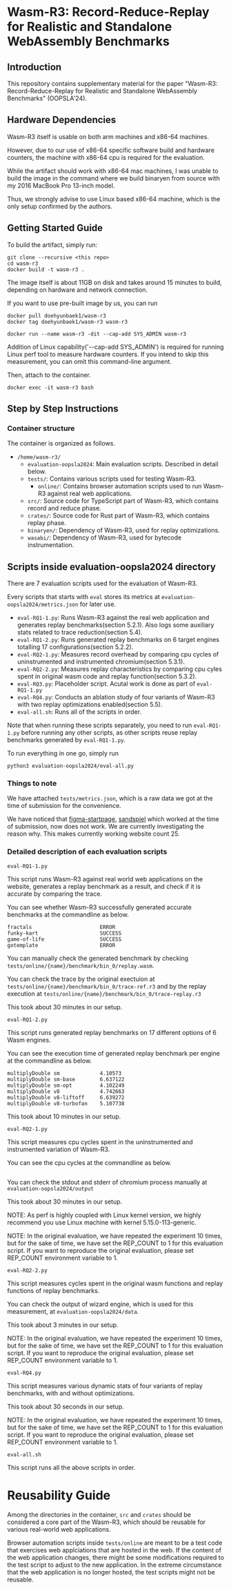 # Wasm-R3: Record-Reduce-Replay for Realistic and Standalone  WebAssembly Benchmarks

## Introduction

This repository contains supplementary material for the paper "Wasm-R3: Record-Reduce-Replay for Realistic and Standalone  WebAssembly Benchmarks" (OOPSLA'24).

## Hardware Dependencies

Wasm-R3 itself is usable on both arm machines and x86-64 machines.

However, due to our use of x86-64 specific software build and hardware counters, the machine with x86-64 cpu is required for the evaluation.

While the artifact should work with x86-64 mac machines, I was unable to build the image in the command where we build binaryen from source with my 2016 MacBook Pro 13-inch model.

Thus, we strongly advise to use Linux based x86-64 machine, which is the only setup confirmed by the authors.

## Getting Started Guide

To build the artifact, simply run: 
```
git clone --recursive <this repo>
cd wasm-r3
docker build -t wasm-r3 .
```
The image itself is about 11GB on disk and takes around 15 minutes to build, depending on hardware and network connection.

If you want to use pre-built image by us, you can run

```
docker pull doehyunbaek1/wasm-r3
docker tag doehyunbaek1/wasm-r3 wasm-r3
```

```
docker run --name wasm-r3 -dit --cap-add SYS_ADMIN wasm-r3
```

Addition of Linux capability('--cap-add SYS_ADMIN') is required for running Linux perf tool to measure hardware counters.
If you intend to skip this measurement, you can omit this command-line argument.

Then, attach to the container.

```
docker exec -it wasm-r3 bash
```

## Step by Step Instructions

### Container structure 

The container is organized as follows.

- `/home/wasm-r3/`
  - `evaluation-oopsla2024`: Main evaluation scripts. Described in detail below.
  - `tests/`: Contains various scripts used for testing Wasm-R3.
    - `online/`: Contains browser automation scripts used to run Wasm-R3 against real web applications.
  - `src/`: Source code for TypeScript part of Wasm-R3, which contains record and reduce phase.
  - `crates/`: Source code for Rust part of Wasm-R3, which contains replay phase.
  - `binaryen/`: Dependency of Wasm-R3, used for replay optimizations.
  - `wasabi/`: Dependency of Wasm-R3, used for bytecode instrumentation.

## Scripts inside evaluation-oopsla2024 directory

There are 7 evaluation scripts used for the evaluation of Wasm-R3.

Every scripts that starts with `eval` stores its metrics at `evaluation-oopsla2024/metrics.json` for later use.

- `eval-RQ1-1.py`: Runs Wasm-R3 against the real web application and generates replay benchmarks(section 5.2.1). Also logs some auxiliary stats related to trace reduction(section 5.4).
- `eval-RQ1-2.py`: Runs generated replay benchmarks on 6 target engines totalling 17 configurations(section 5.2.2).
- `eval-RQ2-1.py`: Measures record overhead by comparing cpu cycles of uninstrumented and instrumented chromium(section 5.3.1).
- `eval-RQ2-2.py`: Measures replay characteristics by comparing cpu cyles spent in original wasm code and replay function(section 5.3.2).
- `eval-RQ3.py`: Placeholder script. Acutal work is done as part of `eval-RQ1-1.py`
- `eval-RQ4.py`: Conducts an ablation study of four variants of Wasm-R3 with two replay optimizations enabled(section 5.5).
- `eval-all.sh`: Runs all of the scripts in order.

Note that when running these scripts separately, you need to run `eval-RQ1-1.py` before running any other scripts, as other scripts reuse replay benchmarks generated by `eval-RQ1-1.py`.

To run everything in one go, simply run

```
python3 evaluation-oopsla2024/eval-all.py
```

### Things to note

We have attached `tests/metrics.json`, which is a raw data we got at the time of submission for the convenience.

We have noticed that [figma-startpage](https://www.figma.com), [sandspiel](https://sandspiel.club) which worked at the time of submission, now does not work.
We are currently investigating the reason why. This makes currently working website count 25.

### Detailed description of each evaluation scripts

`eval-RQ1-1.py`

This script runs Wasm-R3 against real world web applications on the website, generates a replay benchmark as a result, and check if it is accurate by comparing the trace.

You can see whether Wasm-R3 successfully generated accurate benchmarks at the commandline as below.

```
fractals                      ERROR
funky-kart                    SUCCESS
game-of-life                  SUCCESS
gotemplate                    ERROR
```

You can manually check the generated benchmark by checking `tests/online/{name}/benchmark/bin_0/replay.wasm`.

You can check the trace by the original exectuion at `tests/online/{name}/benchmark/bin_0/trace-ref.r3` and by the replay execution at `tests/online/{name}/benchmark/bin_0/trace-replay.r3`

This took about 30 minutes in our setup.

`eval-RQ1-2.py`

This script runs generated replay benchmarks on 17 different options of 6 Wasm engines.

You can see the execution time of generated replay benchmark per engine at the commandline as below.

```
multiplyDouble sm             4.10573
multiplyDouble sm-base        6.637122
multiplyDouble sm-opt         4.102249
multiplyDouble v8             4.742663
multiplyDouble v8-liftoff     6.639272
multiplyDouble v8-turbofan    5.107738
```

This took about 10 minutes in our setup.

`eval-RQ2-1.py`

This script measures cpu cycles spent in the uninstrumented and instrumented variation of Wasm-R3.

You can see the cpu cycles at the commandline as below.

```

```

You can check the stdout and stderr of chromium process manually at `evaluation-oopsla2024/output`

This took about 30 minutes in our setup.

NOTE: As perf is highly coupled with Linux kernel version, we highly recommend you use Linux machine with kernel 5.15.0-113-generic.

NOTE: In the original evaluation, we have repeated the experiment 10 times, but for the sake of time, we have set the REP_COUNT to 1 for this evaluation script.
If you want to reproduce the original evaluation, please set REP_COUNT environment variable to 1.

`eval-RQ2-2.py`

This script measures cycles spent in the original wasm functions and replay functions of replay benchmarks.

You can check the output of wizard engine, which is used for this measurement, at `evaluation-oopsla2024/data`.

This took about 3 minutes in our setup.

NOTE: In the original evaluation, we have repeated the experiment 10 times, but for the sake of time, we have set the REP_COUNT to 1 for this evaluation script.
If you want to reproduce the original evaluation, please set REP_COUNT environment variable to 1.

`eval-RQ4.py`

This script measures various dynamic stats of four variants of replay benchmarks, with and without optimizations.

This took about 30 seconds in our setup. 

NOTE: In the original evaluation, we have repeated the experiment 10 times, but for the sake of time, we have set the REP_COUNT to 1 for this evaluation script.
If you want to reproduce the original evaluation, please set REP_COUNT environment variable to 1.

`eval-all.sh`

This script runs all the above scripts in order.

# Reusability Guide

Among the directories in the container, `src` and `crates` should be considered a core part of the Wasm-R3, which should be reusable for various real-world web applications.

Browser automation scripts inside `tests/online` are meant to be a test code that exercises web applciations that are hosted in the web.
If the content of the web application changes, there might be some modifications required to the test script to adjust to the new application.
In the extreme circumstance that the web application is no longer hosted, the test scripts might not be reusable.

